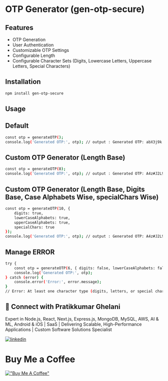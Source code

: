 # OTP Generator (gen-otp-secure)

## Features

- OTP Generation
- User Authentication
- Customizable OTP Settings
- Configurable Length
- Configurable Character Sets (Digits, Lowercase Letters, Uppercase Letters, Special Characters)


## Installation
   ```bash
   npm install gen-otp-secure
``````
## Usage
## Default
```bash
const otp = generateOTP();
console.log('Generated OTP:', otp); // output : Generated OTP: abX3j9k
``````
## Custom OTP Generator (Length Base)

```bash
const otp = generateOTP(8);
console.log('Generated OTP:', otp); // output : Generated OTP: A4z#J2L9K5
``````

## Custom OTP Generator (Length Base, Digits Base, Case Alphabets Wise, specialChars Wise)
```bash
const otp = generateOTP(10, {
    digits: true,
    lowerCaseAlphabets: true,
    upperCaseAlphabets: true,
    specialChars: true
});
console.log('Generated OTP:', otp); // output : Generated OTP: A4z#J2L9K5
``````
## Manage ERROR

```bash
try {
    const otp = generateOTP(6, { digits: false, lowerCaseAlphabets: false });
    console.log('Generated OTP:', otp);
} catch (error) {
    console.error('Error:', error.message);
}
// Error: At least one character type (digits, letters, or special chars) must be enabled.
``````


## 🔗 Connect with Pratikkumar Ghelani
Expert in Node.js, React, Next.js, Express.js, MongoDB, MySQL, AWS, AI & ML, Android & iOS | SaaS | Delivering Scalable, High-Performance Applications | Custom Software Solutions Specialist

[![linkedin](https://img.shields.io/badge/linkedin-0A66C2?style=for-the-badge&logo=linkedin&logoColor=white)](https://www.linkedin.com/in/pratikghelani86/) 


# Buy Me a Coffee
[!["Buy Me A Coffee"](https://www.buymeacoffee.com/assets/img/custom_images/orange_img.png)](https://buymeacoffee.com/pratikghelani)





